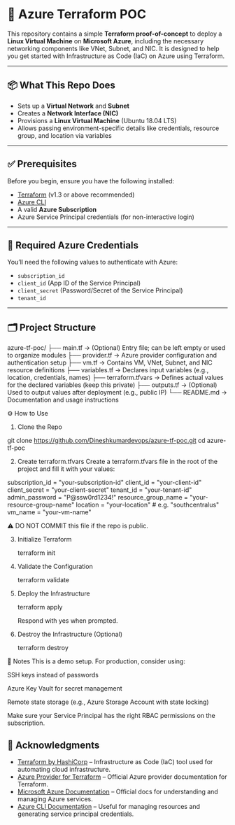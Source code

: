 # 🚀 Azure Terraform POC

This repository contains a simple **Terraform proof-of-concept** to deploy a **Linux Virtual Machine** on **Microsoft Azure**, including the necessary networking components like VNet, Subnet, and NIC. It is designed to help you get started with Infrastructure as Code (IaC) on Azure using Terraform.

---

## 📦 What This Repo Does

- Sets up a **Virtual Network** and **Subnet**
- Creates a **Network Interface (NIC)**
- Provisions a **Linux Virtual Machine** (Ubuntu 18.04 LTS)
- Allows passing environment-specific details like credentials, resource group, and location via variables

---

## ✅ Prerequisites

Before you begin, ensure you have the following installed:

- [Terraform](https://developer.hashicorp.com/terraform/downloads) (v1.3 or above recommended)
- [Azure CLI](https://learn.microsoft.com/en-us/cli/azure/install-azure-cli)
- A valid **Azure Subscription**
- Azure Service Principal credentials (for non-interactive login)

---

## 🔐 Required Azure Credentials

You’ll need the following values to authenticate with Azure:

- `subscription_id`
- `client_id` (App ID of the Service Principal)
- `client_secret` (Password/Secret of the Service Principal)
- `tenant_id`

---

## 🗂 Project Structure

azure-tf-poc/
├── main.tf              → (Optional) Entry file; can be left empty or used to organize modules
├── provider.tf          → Azure provider configuration and authentication setup
├── vm.tf                → Contains VM, VNet, Subnet, and NIC resource definitions
├── variables.tf         → Declares input variables (e.g., location, credentials, names)
├── terraform.tfvars     → Defines actual values for the declared variables (keep this private)
├── outputs.tf           → (Optional) Used to output values after deployment (e.g., public IP)
└── README.md            → Documentation and usage instructions

⚙️ How to Use

1. Clone the Repo

git clone https://github.com/Dineshkumardevops/azure-tf-poc.git
cd azure-tf-poc

2. Create terraform.tfvars
Create a terraform.tfvars file in the root of the project and fill it with your values:

subscription_id     = "your-subscription-id"
client_id           = "your-client-id"
client_secret       = "your-client-secret"
tenant_id           = "your-tenant-id"
admin_password      = "P@ssw0rd1234!"
resource_group_name = "your-resource-group-name"
location            = "your-location" # e.g. "southcentralus"
vm_name             = "your-vm-name"

⚠️ DO NOT COMMIT this file if the repo is public.

3. Initialize Terraform

    terraform init

4. Validate the Configuration

    terraform validate

5. Deploy the Infrastructure

    terraform apply

    Respond with yes when prompted.

6. Destroy the Infrastructure (Optional)

    terraform destroy

📌 Notes
This is a demo setup. For production, consider using:

SSH keys instead of passwords

Azure Key Vault for secret management

Remote state storage (e.g., Azure Storage Account with state locking)

Make sure your Service Principal has the right RBAC permissions on the subscription.

## 🙌 Acknowledgments

- [Terraform by HashiCorp](https://www.terraform.io/) – Infrastructure as Code (IaC) tool used for automating cloud infrastructure.
- [Azure Provider for Terraform](https://registry.terraform.io/providers/hashicorp/azurerm/latest/docs) – Official Azure provider documentation for Terraform.
- [Microsoft Azure Documentation](https://learn.microsoft.com/en-us/azure/) – Official docs for understanding and managing Azure services.
- [Azure CLI Documentation](https://learn.microsoft.com/en-us/cli/azure/) – Useful for managing resources and generating service principal credentials.


